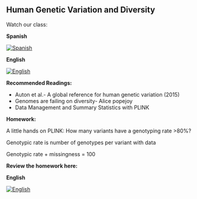 ## Human Genetic Variation and Diversity ##

Watch our class: 

**Spanish**

[![Spanish](https://img.youtube.com/vi/OYRx0hTKOYo/0.jpg)](https://www.youtube.com/watch?v=_OYRx0hTKOYo)

**English**

[![English](https://img.youtube.com/vi/iL0f3Vu3Xhw/0.jpg)](https://youtube.com/watch?v=iL0f3Vu3Xhw)


**Recommended Readings:**
- Auton et al.- A global reference for human genetic variation (2015)
- Genomes are failing on diversity- Alice popejoy
- Data Management and Summary Statistics with PLINK

**Homework:**

A little hands on PLINK: 
How many variants have a genotyping rate >80%?

Genotypic rate is number of genotypes per variant with data 

Genotypic rate + missingness = 100

**Review the homework here:**

**English**

[![English](https://img.youtube.com/vi/A5AApOrOTK8/0.jpg)](https://youtube.com/watch?v=A5AApOrOTK8)
  
